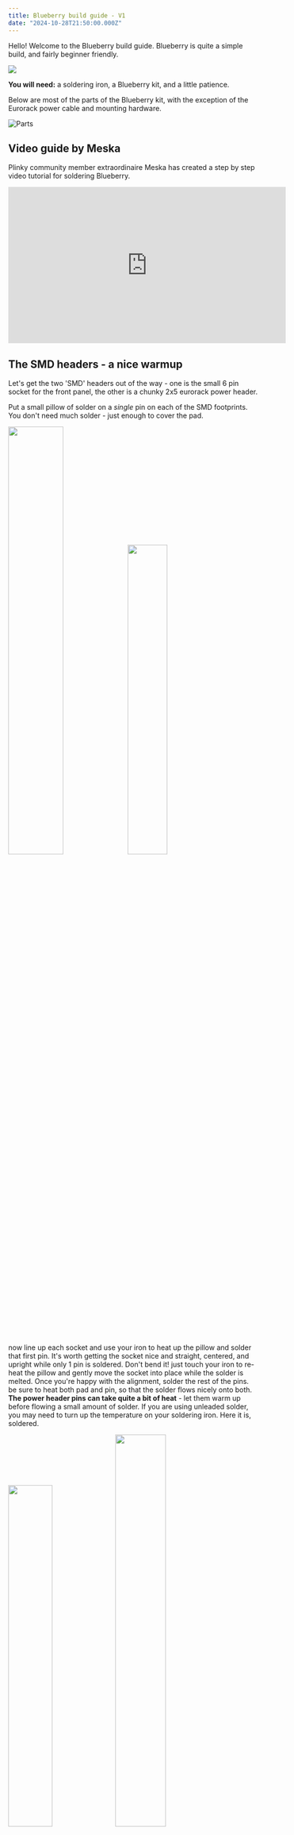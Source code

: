 ```yaml
---
title: Blueberry build guide - V1
date: "2024-10-28T21:50:00.000Z"
---
```


Hello! Welcome to the Blueberry build  guide.
Blueberry is quite a simple build, and fairly beginner friendly. 

<img src="/blueberryspin.gif">

**You will need:** a soldering iron, a Blueberry kit, and a little patience.

Below are most of the parts of the Blueberry kit, with the exception of the Eurorack power cable and  mounting hardware.

![Parts](/blueberry-build-guide/IMG_7215.jpeg)

## Video guide by Meska

Plinky community member extraordinaire Meska has created a step by step video tutorial for soldering Blueberry. 

<iframe width="560" height="315" src="https://www.youtube.com/embed/dIyjt8hb8FQ?si=62L1Ar1QQkfW-f5q" title="YouTube video player" frameborder="0" allow="accelerometer; autoplay; clipboard-write; encrypted-media; gyroscope; picture-in-picture; web-share" referrerpolicy="strict-origin-when-cross-origin" allowfullscreen></iframe>

## The SMD headers - a nice warmup

Let's get the two 'SMD' headers out of the way - one is the small 6 pin socket for the front panel, the other is a chunky 2x5 eurorack power header.

Put a small pillow of solder on a *single* pin on each of the SMD footprints. You don't need much solder - just enough to cover the pad.

<p float="left">
  <img src="/blueberry-build-guide/IMG_7234.jpeg" width="47%" />
  <img src="/blueberry-build-guide/IMG_7237.jpeg" width="40%" />
</p>

now line up each socket and use your iron to heat up the pillow and solder that first pin. It's worth getting the socket nice and straight, centered, and upright while only 1 pin is soldered. Don't bend it! just touch your iron to re-heat the pillow and gently move the socket into place while the solder is melted. Once you're happy with the alignment, solder the rest of the pins. be sure to heat both pad and pin, so that the solder flows nicely onto both. **The power header pins can take quite a bit of heat** - let them warm up before flowing a small amount of solder. If you are using unleaded solder, you may need to turn up the temperature on your soldering iron. Here it is, soldered. 

<p float="left">
  <img src="/blueberry-build-guide/IMG_7235.jpeg" width="42%" />
  <img src="/blueberry-build-guide/IMG_7238.jpeg" width="45%" />
</p>

That's the fiddly bit out the way!

## Placing the hardware (but not soldering it) 
OK Now we're ready to put the 6 sockets into Blueberry! Don't forget the little 6 pin strip - as shown below. **DONT SOLDER ANYTHING YET!** Just plop 'em in place. The stereo pairs of thonkiconns actually share a single hole for the 'ground' pins, so it can be a bit fiddly, but you can do it! I believe in you!

![Loose parts](/blueberry-build-guide/IMG_7239.jpeg)

Why not solder them? You'll see! Now is the exciting moment we get to place the front panel over the top of everything. The thonkis and two delicate switches should all go through the holes, perhaps after a little wiggling and persuasion (good thing you didn't solder them right!). The 6 pin header and the socket you soldered earlier should mesh together beautifully inside the sandwich. This can be the fiddliest bit - don't force it, or you may rip the socket off the front panel! I found a trick is to take the 6 pins out of the main board, and put them into the socket, but super loosely, like this:

![Loose pins](/blueberry-build-guide/IMG_7240.jpeg)

That way, the pins 'dock' into the main board first, then the thonkis, and you can wriggle everything into place.

Take a moment to marvel at your achievement! Double check all the unsoldered pins came through ok, and then, screw the nuts on top of the panel to the thonkis - it's really starting to look like a music thing now! 

![Top view](/blueberry-build-guide/IMG_7216.jpeg)

## OK, NOW you can solder the hardware
At this point you should solder all of the pins poking through the bottom of the board. Don't forget any! Especially the 6 pin header. I've marked every solder point with a yellow arrow in the image below. Just 21 - not that many! **Be careful to avoid melting or disturbing the tiny pre-soldered parts**.

![Not Kittens](/blueberry-build-guide/IMG_7243.jpeg)

## Hardware Victory
My goodness! That was it! Double check you got *all* the solder joints above - are you SURE you got the 6 touch pins? ALL the thonkis? SURE? SURE? OK! - 

All that remains is to tighten the nuts, and perhaps upgrade the software!

## The Software Adventure

Your Blueberry kit should come pre-flashed with firmware, so in theory it should just work straight away without any further ado. If you want, go and read the <a href="docs/blueberry-manual">manual</a>.

However, if you wish to update Blueberry, read on.

First, download the firmware in this file: <a href="buddies-firmware/blueberry_001.uf2">`blueberry_001.uf2`</a>. Patch notes are available on the manual page.

Use a USB-C cable (not included) to plug your computer into Blueberry. You do **not** need Blueberry to be powered from eurorack for this step. 

Blueberry should show up as a USB drive called `RPI-RP2` (on mac, you may find it under `/Volumes/RPI-RP2`). If it does not, try disconnecting the USB cable, holding down the *tiny* button on the main board, just next to the USB connector (hilighted below), while reconnecting the cable - then release the button. If it *still* doesn't show up, make sure your cable has data lines (and isn't just for charging). And if that's definitely ok - maybe check your soldering?

![Boot0](/blueberry-build-guide/IMG_7243_2.jpeg)

Assuming the drive shows up, drag and drop the `blueberry_xxx.uf2` (where xxx is a version number) onto the drive. It should upload the software. 

Assuming all seems well, disconnect it from your PC, carefully connect it to your eurorack system (the power cable can be fitted either way), and -  *Happy blueberry-ing*!

**Note! you will want to calibrate the CV outputs of blueberry.** This is really easy - it just takes two patch cables once you have plugged blueberry into your eurorack system. Find out more in the <a href="docs/blueberry-manual">manual</a>.
